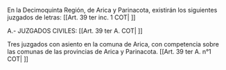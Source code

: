 En la Decimoquinta Región, de Arica y Parinacota, existirán los siguientes juzgados de letras: [[Art. 39 ter inc. 1 COT| ]]

A.- JUZGADOS CIVILES: [[Art. 39 ter A. COT| ]]

Tres juzgados con asiento en la comuna de Arica, con competencia sobre las comunas de las provincias de Arica y Parinacota. [[Art. 39 ter A. n°1 COT| ]]